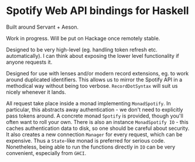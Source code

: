 # Spotify Web API bindings for Haskell

Built around Servant + Aeson.

Work in progress. Will be put on Hackage once remotely stable.

Designed to be very high-level (eg. handling token refresh etc. automatically). I can think about exposing the lower level functionality if anyone requests it.

Designed for use with lenses and/or modern record extensions, eg. to work around duplicated identifiers. This allows us to mirror the Spotify API in a methodical way without being too verbose. `RecordDotSyntax` will suit us nicely whenever it lands.

All request take place inside a monad implementing `MonadSpotify`. In particular, this abstracts away authentication - we don't need to explicitly pass tokens around. A concrete monad `Spotify` is provided, though you'll often want to roll your own. There is also an instance `MonadSpotify IO` - this caches authentication data to disk, so one should be careful about security. It also creates a new connection `Manager` for every request, which can be expensive. Thus a `State`-like monad is preferred for serious code. Nonetheless, being able to run the functions directly in `IO` can be very convenient, especially from `GHCI`.
